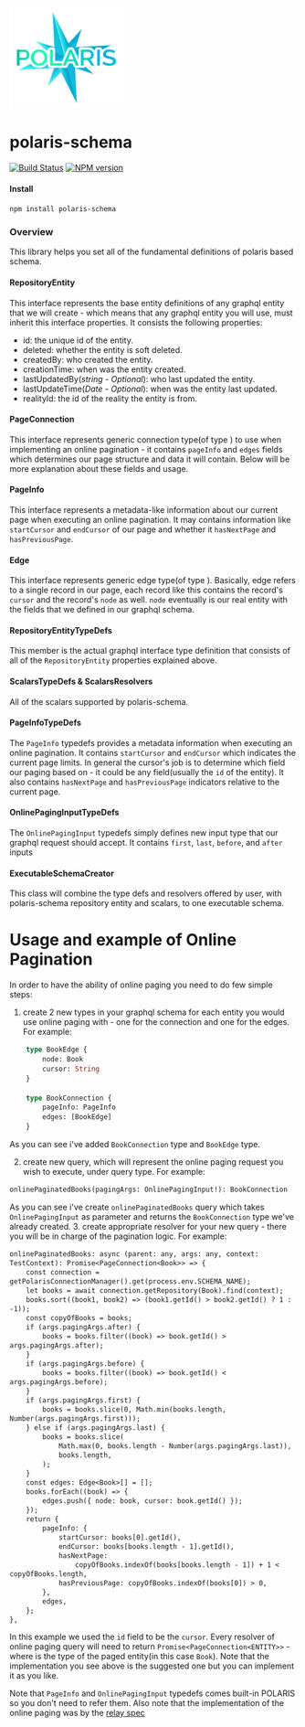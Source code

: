 ![Small Logo](static/img/polaris-logo.png)

# polaris-schema

[![Build Status](https://travis-ci.com/Enigmatis/polaris-schema.svg?branch=master)](https://travis-ci.com/Enigmatis/polaris-schema)
[![NPM version](https://img.shields.io/npm/v/@enigmatis/polaris-schema.svg?style=flat-square)](https://www.npmjs.com/package/@enigmatis/polaris-schema)

#### Install

```
npm install polaris-schema
```

### Overview

This library helps you set all of the fundamental definitions of polaris based schema.

#### RepositoryEntity

This interface represents the base entity definitions of any graphql entity that we will create -
which means that any graphql entity you will use, must inherit this interface properties.
It consists the following properties:

-   id: the unique id of the entity.
-   deleted: whether the entity is soft deleted.
-   createdBy: who created the entity.
-   creationTime: when was the entity created.
-   lastUpdatedBy(_string - Optional_): who last updated the entity.
-   lastUpdateTime(_Date - Optional_): when was the entity last updated.
-   realityId: the id of the reality the entity is from.

#### PageConnection<ENTITY>

This interface represents generic connection type(of type <ENTITY>) to use when implementing an online pagination - it
contains `pageInfo` and `edges` fields which determines our page structure and data it will contain.
Below will be more explanation about these fields and usage.

#### PageInfo

This interface represents a metadata-like information about our current page when executing an online pagination.
It may contains information like `startCursor` and `endCursor` of our page and whether it `hasNextPage` and `hasPreviousPage`.

#### Edge<ENTITY>

This interface represents generic edge type(of type <ENTITY>).
Basically, edge refers to a single record in our page, each record like this contains the record's `cursor`
and the record's `node` as well.
`node` eventually is our real entity with the fields that we defined in our graphql schema. 

#### RepositoryEntityTypeDefs

This member is the actual graphql interface type definition that consists of all of the `RepositoryEntity` properties
explained above.

#### ScalarsTypeDefs & ScalarsResolvers

All of the scalars supported by polaris-schema.

#### PageInfoTypeDefs

The `PageInfo` typedefs provides a metadata information when executing an online pagination.
It contains `startCursor` and `endCursor` which indicates the current page limits.
In general the cursor's job is to determine which field our paging based on - it could be any field(usually the `id` of the entity).
It also contains `hasNextPage` and `hasPreviousPage` indicators relative to the current page.

#### OnlinePagingInputTypeDefs

The `OnlinePagingInput` typedefs simply defines new input type that our graphql request should accept.
It contains `first`, `last`, `before`, and `after` inputs 

#### ExecutableSchemaCreator

This class will combine the type defs and resolvers offered by user, with polaris-schema repository entity and scalars,
to one executable schema.

# Usage and example of Online Pagination

In order to have the ability of online paging you need to do few simple steps:
1. create 2 new types in your graphql schema for each entity you would use online paging with - one for the connection and one for the edges.
For example:

```graphql
    type BookEdge {
        node: Book
        cursor: String
    }
    
    type BookConnection {
        pageInfo: PageInfo
        edges: [BookEdge]
    }
```
As you can see i've added `BookConnection` type and `BookEdge` type.

2. create new query, which will represent the online paging request you wish to execute, under query type.
For example:
```graphql
onlinePaginatedBooks(pagingArgs: OnlinePagingInput!): BookConnection
```
As you can see i've create `onlinePaginatedBooks` query which takes `OnlinePagingInput` as parameter and returns the `BookConnection` type we've already created.
3. create appropriate resolver for your new query - there you will be in charge of the pagination logic.
For example:
```
onlinePaginatedBooks: async (parent: any, args: any, context: TestContext): Promise<PageConnection<Book>> => {
    const connection = getPolarisConnectionManager().get(process.env.SCHEMA_NAME);
    let books = await connection.getRepository(Book).find(context);
    books.sort((book1, book2) => (book1.getId() > book2.getId() ? 1 : -1));
    const copyOfBooks = books;
    if (args.pagingArgs.after) {
        books = books.filter((book) => book.getId() > args.pagingArgs.after);
    }
    if (args.pagingArgs.before) {
        books = books.filter((book) => book.getId() < args.pagingArgs.before);
    }
    if (args.pagingArgs.first) {
        books = books.slice(0, Math.min(books.length, Number(args.pagingArgs.first)));
    } else if (args.pagingArgs.last) {
        books = books.slice(
            Math.max(0, books.length - Number(args.pagingArgs.last)),
            books.length,
        );
    }
    const edges: Edge<Book>[] = [];
    books.forEach((book) => {
        edges.push({ node: book, cursor: book.getId() });
    });
    return {
        pageInfo: {
            startCursor: books[0].getId(),
            endCursor: books[books.length - 1].getId(),
            hasNextPage:
                copyOfBooks.indexOf(books[books.length - 1]) + 1 < copyOfBooks.length,
            hasPreviousPage: copyOfBooks.indexOf(books[0]) > 0,
        },
        edges,
    };
},
```
In this example we used the `id` field to be the `cursor`.
Every resolver of online paging query will need to return `Promise<PageConnection<ENTITY>>` - where <ENTITY> is the type of the paged entity(in this case `Book`).
Note that the implementation you see above is the suggested one but you can implement it as you like.

Note that `PageInfo` and `OnlinePagingInput` typedefs comes built-in POLARIS so you don't need to refer them.
Also note that the implementation of the online paging was by the [relay spec](https://relay.dev/graphql/connections.htm)
